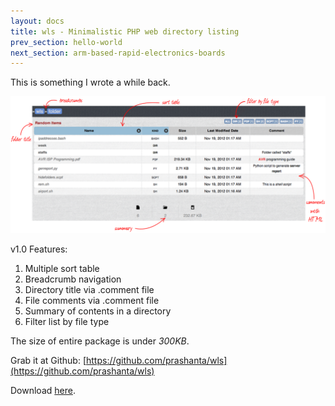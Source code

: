 ```yaml
---
layout: docs
title: wls - Minimalistic PHP web directory listing
prev_section: hello-world
next_section: arm-based-rapid-electronics-boards
---
```


This is something I wrote a while back.

<img src="/img/posts/wls.png" style="width: 800px;"/>

v1.0 Features:

1. Multiple sort table
2. Breadcrumb navigation
3. Directory title via .comment file
4. File comments via .comment file
5. Summary of contents in a directory
6. Filter list by file type

The size of entire package is under _300KB_.

Grab it at Github: [https://github.com/prashanta/wls](https://github.com/prashanta/wls)

Download [here](https://github.com/prashanta/wls/zipball/master).